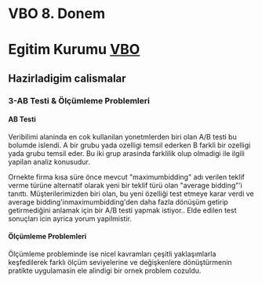 # VBO 8. Donem 
# Egitim Kurumu [VBO](https://www.veribilimiokulu.com/) 
## Hazirladigim calismalar
### 3-AB Testi & Ölçümleme Problemleri

#### AB Testi
Veribilimi alaninda en cok kullanilan yonetmlerden biri olan A/B testi bu bolumde islendi. A bir grubu yada ozelligi temsil ederken B farkli bir ozelligi yada grubu temsil eder. Bu iki grup arasinda farklilik olup olmadigi ile ilgili yapilan analiz konusudur.

Ornekte firma kısa süre önce mevcut "maximumbidding" adı verilen teklif verme türüne alternatif olarak yeni bir teklif türü olan "average bidding"’i tanıttı.
Müşterilerimizden biri olan, bu yeni özelliği test etmeye karar verdi ve average bidding'inmaximumbidding'den daha fazla dönüşüm getirip getirmediğini anlamak için bir A/B testi yapmak istiyor.. Elde edilen test sonuçları icin ayrica yorum yapilmistir.

####  Ölçümleme Problemleri

Ölçümleme probleminde ise nicel kavramları çeşitli yaklaşımlarla keşfedilerek farklı ölçüm seviyelerine ve değişkenlere dönüştürmenin pratikte uygulamasin ele alindigi bir ornek problem cozuldu.
